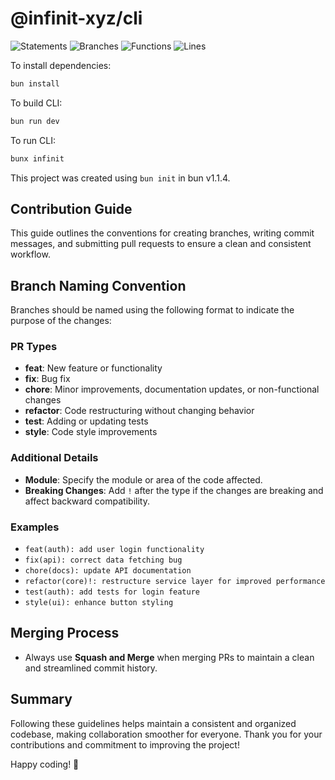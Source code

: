 # @infinit-xyz/cli

![Statements](https://img.shields.io/badge/statements-52.2%25-red.svg?style=flat)
![Branches](https://img.shields.io/badge/branches-35.83%25-red.svg?style=flat)
![Functions](https://img.shields.io/badge/functions-55.05%25-red.svg?style=flat)
![Lines](https://img.shields.io/badge/lines-52.18%25-red.svg?style=flat)


To install dependencies:

```bash
bun install
```

To build CLI:

```bash
bun run dev
```

To run CLI:
```bash
bunx infinit
```

This project was created using `bun init` in bun v1.1.4.


## Contribution Guide

This guide outlines the conventions for creating branches, writing commit messages, and submitting pull requests to ensure a clean and consistent workflow.

## Branch Naming Convention

Branches should be named using the following format to indicate the purpose of the changes:


### PR Types

- **feat**: New feature or functionality
- **fix**: Bug fix
- **chore**: Minor improvements, documentation updates, or non-functional changes
- **refactor**: Code restructuring without changing behavior
- **test**: Adding or updating tests
- **style**: Code style improvements

### Additional Details

- **Module**: Specify the module or area of the code affected.
- **Breaking Changes**: Add `!` after the type if the changes are breaking and affect backward compatibility.

### Examples

- `feat(auth): add user login functionality`
- `fix(api): correct data fetching bug`
- `chore(docs): update API documentation`
- `refactor(core)!: restructure service layer for improved performance`
- `test(auth): add tests for login feature`
- `style(ui): enhance button styling`

## Merging Process

- Always use **Squash and Merge** when merging PRs to maintain a clean and streamlined commit history.

## Summary

Following these guidelines helps maintain a consistent and organized codebase, making collaboration smoother for everyone. Thank you for your contributions and commitment to improving the project!

Happy coding! 🚀

